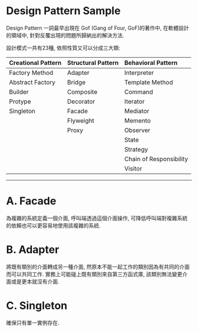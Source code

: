 # Design Pattern Sample
Design Pattern 一詞最早出現在 Gof (Gang of Four, GoF)的著作中, 在軟體設計的領域中, 針對反覆出現的問題所歸納出的解決方法.

設計模式一共有23種, 依照性質又可以分成三大類:

| Creational Pattern    | Structural Pattern    | Behavioral Pattern
| :------               | :------               | :------
| Factory Method        | Adapter               | Interpreter
| Abstract Factory      | Bridge                | Template Method
| Builder               | Composite             | Command
| Protype               | Decorator             | Iterator
| Singleton             | Facade                | Mediator
|                       | Flyweight             | Memento
|                       | Proxy                 | Observer
|                       |                       | State
|                       |                       | Strategy
|                       |                       | Chain of Responsibility
|                       |                       | Visitor

***

# A. Facade

為複雜的系統定義一個介面, 呼叫端透過這個介面操作, 可降低呼叫端對複雜系統的依賴也可以更容易地使用該複雜的系統.

# B. Adapter

將既有類別的介面轉成另一種介面, 然原本不能一起工作的類別因為有共同的介面而可以共同工作. 實務上可能碰上既有類別來自第三方函式庫, 該類別無法變更介面或是更本就沒有介面.

# C. Singleton

確保只有單一實例存在.
